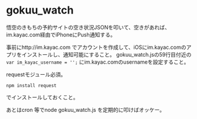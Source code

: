 # gokuu_watch

悟空のきもちの予約サイトの空き状況JSONを叩いて、空きがあれば、im.kayac.com経由でiPhoneにPush通知する。

事前にhttp://im.kayac.com でアカウントを作成して、iOSにim.kayac.comのアプリをインストールし、通知可能にすること。
gokuu_watch.jsの59行目付近の
`var im_kayac_username = '';`
にim.kayac.comのusernameを設定すること。

requestモジュール必須。

`npm install request`

でインストールしておくこと。

あとはcron 等でnode gokuu_watch.js を定期的に叩けばオッケー。
